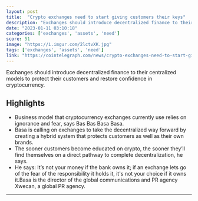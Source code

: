```yaml
---
layout: post
title:  "Crypto exchanges need to start giving customers their keys"
description: "Exchanges should introduce decentralized finance to their centralized models to protect their customers and restore confidence in cryptocurrency."
date: "2023-01-11 03:10:18"
categories: ['exchanges', 'assets', 'need']
score: 51
image: "https://i.imgur.com/2lctvXK.jpg"
tags: ['exchanges', 'assets', 'need']
link: "https://cointelegraph.com/news/crypto-exchanges-need-to-start-giving-customers-their-keys"
---
```


Exchanges should introduce decentralized finance to their centralized models to protect their customers and restore confidence in cryptocurrency.

## Highlights

- Business model that cryptocurrency exchanges currently use relies on ignorance and fear, says Bas Bas Basa Basa.
- Basa is calling on exchanges to take the decentralized way forward by creating a hybrid system that protects customers as well as their own brands.
- The sooner customers become educated on crypto, the sooner they’ll find themselves on a direct pathway to complete decentralization, he says.
- He says: It’s not your money if the bank owns it; if an exchange lets go of the fear of the responsibility it holds it, it's not your choice if it owns it.Basa is the director of the global communications and PR agency Xwecan, a global PR agency.

---

